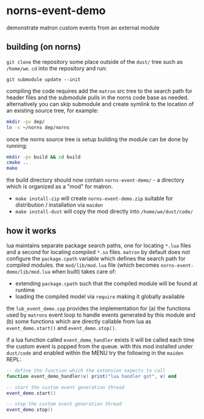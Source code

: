 # norns-event-demo
demonstrate matron custom events from an external module


## building (on norns)

`git clone` the repository some place outside of the `dust/` tree such as `/home/we`. `cd` into the repository and run:

```
git submodule update --init
```

compiling the code requires add the `matron` src tree to the search path for header files and the submodule pulls in the norns code base as needed. alternatively you can skip submodule and create symlink to the location of an existing source tree, for example:

```sh
mkdir -pv dep/
ln -s ~/norns dep/norns
```

once the norns source tree is setup building the module can be done by running:

```sh
mkdir -pv build && cd build
cmake ..
make
```

the build directory should now contain `norns-event-demo/` - a directory which is
organized as a "mod" for matron.

- `make install-zip` will create `norns-event-demo.zip` suitable for distribution / installation via `maiden`
- `make install-dust` will copy the mod directly into `/home/we/dust/code/`

## how it works

lua maintains separate package search paths, one for locating `*.lua` files and a second for locating compiled `*.so` files. `matron` by default does not configure the `package.cpath` variable which defines the search path for compiled modules. the `mod/lib/mod.lua` file (which becomes `norns-event-demo/lib/mod.lua` when built) takes care of:

- extending `package.cpath` such that the compiled module will be found at runtime
- loading the compiled model via `require` making it globally available

the `lub_event_demo.cpp` provides the implementation for (a) the functions used by `matrons` event loop to handle events generated by this module and (b) some functions which are directly callable from lua as `event_demo.start()` and `event_demo.stop()`.

if a lua function called `event_demo_handler` exists it will be called each time the custom event is popped from the queue. with this mod installed under `dust/code` and enabled within the MENU try the following in the `maiden` REPL:

```lua
-- define the function which the extension expects to call
function event_demo_handler(v) print("lua handler got", v) end

-- start the custom event generation thread
event_demo.start()

-- stop the custom event generation thread
event_demo.stop()
```
